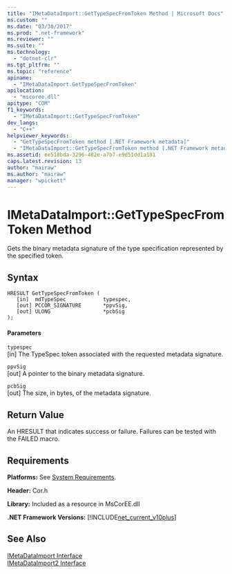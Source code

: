 ```yaml
---
title: "IMetaDataImport::GetTypeSpecFromToken Method | Microsoft Docs"
ms.custom: ""
ms.date: "03/30/2017"
ms.prod: ".net-framework"
ms.reviewer: ""
ms.suite: ""
ms.technology: 
  - "dotnet-clr"
ms.tgt_pltfrm: ""
ms.topic: "reference"
apiname: 
  - "IMetaDataImport.GetTypeSpecFromToken"
apilocation: 
  - "mscoree.dll"
apitype: "COM"
f1_keywords: 
  - "IMetaDataImport::GetTypeSpecFromToken"
dev_langs: 
  - "C++"
helpviewer_keywords: 
  - "GetTypeSpecFromToken method [.NET Framework metadata]"
  - "IMetaDataImport::GetTypeSpecFromToken method [.NET Framework metadata]"
ms.assetid: ee518bda-3296-482e-a7b7-e9d51dd1a181
caps.latest.revision: 13
author: "mairaw"
ms.author: "mairaw"
manager: "wpickett"
---
```

# IMetaDataImport::GetTypeSpecFromToken Method
Gets the binary metadata signature of the type specification represented by the specified token.  
  
## Syntax  
  
```  
HRESULT GetTypeSpecFromToken (   
   [in]  mdTypeSpec            typespec,   
   [out] PCCOR_SIGNATURE       *ppvSig,   
   [out] ULONG                 *pcbSig  
);  
```  
  
#### Parameters  
 `typespec`  
 [in] The TypeSpec token associated with the requested metadata signature.  
  
 `ppvSig`  
 [out] A pointer to the binary metadata signature.  
  
 `pcbSig`  
 [out] The size, in bytes, of the metadata signature.  
  
## Return Value  
 An HRESULT that indicates success or failure. Failures can be tested with the FAILED macro.  
  
## Requirements  
 **Platforms:** See [System Requirements](../../../../docs/framework/get-started/system-requirements.md).  
  
 **Header:** Cor.h  
  
 **Library:** Included as a resource in MsCorEE.dll  
  
 **.NET Framework Versions:** [!INCLUDE[net_current_v10plus](../../../../includes/net-current-v10plus-md.md)]  
  
## See Also  
 [IMetaDataImport Interface](../../../../docs/framework/unmanaged-api/metadata/imetadataimport-interface.md)   
 [IMetaDataImport2 Interface](../../../../docs/framework/unmanaged-api/metadata/imetadataimport2-interface.md)